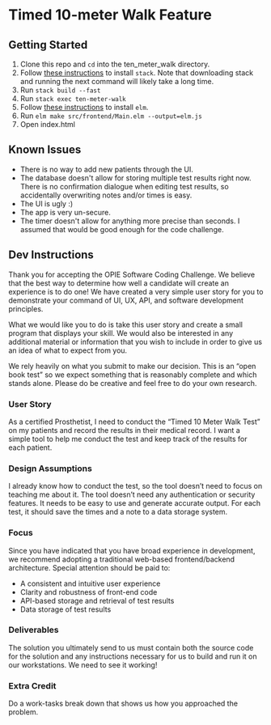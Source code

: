 # Timed 10-meter Walk Feature

## Getting Started

1. Clone this repo and `cd` into the ten_meter_walk directory.
2. Follow [these instructions](https://docs.haskellstack.org/en/stable/README/)
   to install `stack`. Note that downloading stack and running the next command
   will likely take a long time.
3. Run `stack build --fast`
4. Run `stack exec ten-meter-walk`
5. Follow [these instructions](https://guide.elm-lang.org/install.html) to
   install `elm`.
6. Run `elm make src/frontend/Main.elm --output=elm.js`
7. Open index.html

## Known Issues

- There is no way to add new patients through the UI.
- The database doesn't allow for storing multiple test results right now. There
  is no confirmation dialogue when editing test results, so accidentally
  overwriting notes and/or times is easy.
- The UI is ugly :)
- The app is very un-secure.
- The timer doesn't allow for anything more precise than seconds. I assumed
  that would be good enough for the code challenge.

## Dev Instructions

Thank you for accepting the OPIE Software Coding Challenge.  We believe that
the best way to determine how well a candidate will create an experience is to
do one!  We have created a very simple user story for you to demonstrate your
command of UI, UX, API, and software development principles.

What we would like you to do is take this user story and create a small program
that displays your skill.  We would also be interested in any additional
material or information that you wish to include in order to give us an idea of
what to expect from you.

We rely heavily on what you submit to make our decision. This is an “open book
test” so we expect something that is reasonably complete and which stands
alone.  Please do be creative and feel free to do your own research.

### User Story

As a certified Prosthetist, I need to conduct the “Timed 10 Meter Walk Test” on
my patients and record the results in their medical record.  I want a simple
tool to help me conduct the test and keep track of the results for each
patient.

### Design Assumptions

I already know how to conduct the test, so the tool doesn’t need to focus on
teaching me about it. The tool doesn’t need any authentication or security
features. It needs to be easy to use and generate accurate output.  For each
test, it should save the times and a note to a data storage system.

### Focus

Since you have indicated that you have broad experience in development, we
recommend adopting a traditional web-based frontend/backend architecture.
Special attention should be paid to:

- A consistent and intuitive user experience
- Clarity and robustness of front-end code
- API-based storage and retrieval of test results
- Data storage of test results

### Deliverables

The solution you ultimately send to us must contain both the source code for
the solution and any instructions necessary for us to build and run it on our
workstations. We need to see it working!

### Extra Credit

Do a work-tasks break down that shows us how you approached the problem.

